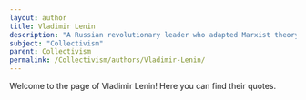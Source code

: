 ```yaml
---
layout: author
title: Vladimir Lenin
description: "A Russian revolutionary leader who adapted Marxist theory to serve the Russian context, advocating for a collectivist state to achieve a classless society."
subject: "Collectivism"
parent: Collectivism
permalink: /Collectivism/authors/Vladimir-Lenin/
---
```


Welcome to the page of Vladimir Lenin! Here you can find their quotes.
